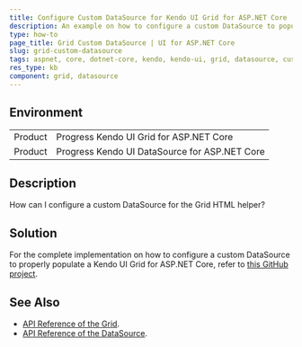 ```yaml
---
title: Configure Custom DataSource for Kendo UI Grid for ASP.NET Core
description: An example on how to configure a custom DataSource to populate a Telerik UI for ASP.NET Core Grid HTML helper.
type: how-to
page_title: Grid Custom DataSource | UI for ASP.NET Core
slug: grid-custom-datasource
tags: aspnet, core, dotnet-core, kendo, kendo-ui, grid, datasource, custom, custom-datasource
res_type: kb
component: grid, datasource
---
```


## Environment

<table>
 <tr>
  <td>Product</td>
  <td>Progress Kendo UI Grid for ASP.NET Core</td>
 </tr>
 <tr>
  <td>Product</td>
  <td>Progress Kendo UI DataSource for ASP.NET Core</td>
 </tr>
</table>

## Description

How can I configure a custom DataSource for the Grid HTML helper?

## Solution

For the complete implementation on how to configure a custom DataSource to properly populate a Kendo UI Grid for ASP.NET Core, refer to [this GitHub project](https://github.com/telerik/aspnet-core-examples/tree/master/grid/custom-data-source).

## See Also

* [API Reference of the Grid](https://docs.telerik.com/kendo-ui/api/javascript/ui/grid).
* [API Reference of the DataSource](https://docs.telerik.com/kendo-ui/api/javascript/data/datasource).

